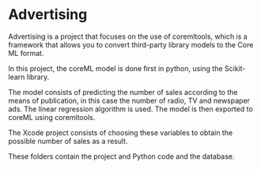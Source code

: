 # Advertising

Advertising is a project that focuses on the use of coremltools, which is a framework that allows you to convert third-party library models to the Core ML format. 

In this project, the coreML model is done first in python, using the Scikit-learn library.

The model consists of predicting the number of sales according to the means of publication, in this case the number of radio, TV and newspaper ads. The linear regression algorithm is used. The model is then exported to coreML using coremltools.

The Xcode project consists of choosing these variables to obtain the possible number of sales as a result.

These folders contain the project and Python code and the database.
